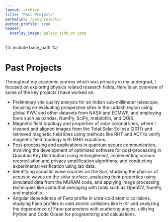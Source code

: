 ```yaml
---
layout: archive
title: "Past Projects"
permalink: /pastprojects/
author_profile: true
header:
  overlay_image: galaxy_side_on.jpeg
---
```


{% include base_path %}

<h1>Past Projects</h1>

<p>Throughout my academic journey which was primarly in my undergrad, I focused on exploring physics related research fields.,Here is an overview of some of the key projects I have worked on:</p>

<ul>
  <li>Preliminary site quality analysis for an Indian sub-millimeter telescope, focusing on evaluating prospective sites in the Ladakh region using global PWV and other datasets from NASA and ECMWF, and employing tools such as pandas, NumPy, SciPy, matplotlib, and QGIS.</li>
  <li>Magnetic field topology and properties of solar coronal lines, where I cleaned and aligned images from the Total Solar Eclipse (2017) and retrieved magnetic field lines using methods like RHT and ACF to verify magnetic field topology with MHD equations.</li>
  <li>Post-processing and applications in quantum secure communication, involving the development of optimized software for post-processing in Quantum Key Distribution using entanglement, implementing various reconciliation and privacy amplification algorithms, and conducting experimental verification using lab data.</li>
  <li>Identifying acoustic wave sources on the Sun, studying the physics of acoustic waves on the solar surface, analyzing their properties using simulated data from the MURAM code, and applying image processing techniques like azimuthal averaging with tools such as OpenCV, NumPy, and matplotlib.</li>
  <li>Angular dependence of Fano profile in ultra-cold atomic collisions, studying Fano profiles in cold atomic collisions like H-Kr and analyzing the dependence of Fano parameters with scattering angles, utilizing Python and Code Ocean for programming and calculations.</li>
</ul>



